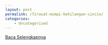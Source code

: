 ```yaml
---
layout: post
permalink: /firasat-mimpi-kehilangan-cincin/
categories:
    - Uncategorized
---
```


[Baca Selengkapnya](/02)